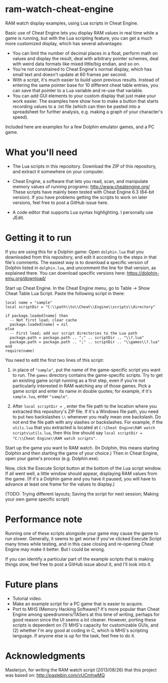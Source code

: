 # ram-watch-cheat-engine

RAM watch display examples, using Lua scripts in Cheat Engine.

Basic use of Cheat Engine lets you display RAM values in real time while a game is running, but with the Lua scripting feature, you can get a much more customized display, which has several advantages:

* You can limit the number of decimal places in a float, perform math on values and display the result, deal with arbitrary pointer schemes, deal with weird data formats like mixed little/big endian, and so on.
* You're not constrained to Cheat Engine's normal display, which has small text and doesn't update at 60 frames per second.
* With a script, it's much easier to build upon previous results. Instead of entering the same pointer base for 10 different cheat table entries, you can save that pointer to a Lua variable and re-use that variable.
* You can add GUI elements to your custom display that just make your work easier. The examples here show how to make a button that starts recording values to a .txt file (which can then be pasted into a spreadsheet for further analysis, e.g. making a graph of your character's speed).

Included here are examples for a few Dolphin emulator games, and a PC game.


# What you'll need

* The Lua scripts in this repository. Download the ZIP of this repository, and extract it somewhere on your computer.

* Cheat Engine, a software that lets you read, scan, and manipulate memory values of running programs: http://www.cheatengine.org/ These scripts have mainly been tested with Cheat Engine 6.3 (64-bit version). If you have problems getting the scripts to work on later versions, feel free to post a GitHub issue here.

* A code editor that supports Lua syntax highlighting. I personally use JEdit.


# Getting it to run

If you are using this for a Dolphin game: Open `dolphin.lua` that you downloaded from this repository, and edit it according to the steps in that file's comments. The easiest way is to download a specific version of Dolphin listed in `dolphin.lua`, and uncomment the line for that version, as explained there. You can download specific versions here: https://dolphin-emu.org/download/

Start up Cheat Engine. In the Cheat Engine menu, go to Table -> Show Cheat Table Lua Script. Paste the following script in there:

    local name = "sample"
    local scriptDir = "C:\\path\\to\\Cheat\\Engine\\scripts\\directory"
    
    if package.loaded[name] then
      -- Not first load; clear cache
      package.loaded[name] = nil
    else
      -- First load; add our script directories to the Lua path
      package.path = package.path .. ";" .. scriptDir .. "\\?.lua"
      package.path = package.path .. ";" .. scriptDir .. "\\games\\?.lua"
    end
    require(name)

You need to edit the first two lines of this script:

1. in place of `"sample"`, put the name of the game-specific script you want to run. The `games` directory contains the game-specific scripts. Try to get an existing game script running as a first step, even if you're not particularly interested in RAM watching any of those games. Pick a game script and enter its name in double quotes; for example, if it's `sample.lua`, enter `"sample"`.

2. After `local scriptDir = `, enter the file path to the location where you extracted this repository's ZIP file. If it's a Windows file path, you need to put two backslashes `\\` whenever you really mean one backslash. Do not end the file path with any slashes or backslashes. For example, if the `utils.lua` that you extracted is located at `C:\Cheat Engine\RAM watch scripts\utils.lua`, then this line should say `local scriptDir = "C:\\Cheat Engine\\RAM watch scripts"`.

Start up the game you want to RAM watch. (In Dolphin, this means starting Dolphin and then starting the game of your choice.) Then in Cheat Engine, open your game's process (e.g. Dolphin.exe).

Now, click the Execute Script button at the bottom of the Lua script window. If all went well, a little window should appear, displaying RAM values from the game. (If it's a Dolphin game and you have it paused, you will have to advance at least one frame for the values to display.)

(TODO: Trying different layouts; Saving the script for next session; Making your own game specific script)


# Performance note

Running one of these scripts alongside your game may cause the game to run slower. Generally, it seems to get worse if you've clicked Execute Script many times while testing, and in this case closing and re-opening Cheat Engine may make it better. But I could be wrong.

If you can identify a particular part of the example scripts that is making things slow, feel free to post a GitHub issue about it, and I'll look into it.


# Future plans

* Tutorial video.
* Make an example script for a PC game that is easier to acquire.
* Port to MHS (Memory Hacking Software)? It's more popular than Cheat Engine among speedrunners/TASers at this time of writing, perhaps for good reason since the UI seems a lot cleaner. However, porting these scripts is dependent on (1) MHS's capacity for customizable GUIs, and (2) whether I'm any good at coding in C, which is MHS's scripting language. If anyone else is up for the task, feel free to do it.


# Acknowledgments

Masterjun, for writing the RAM watch script (2013/08/26) that this project was based on: http://pastebin.com/vUCmhwMQ
